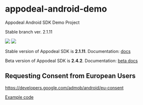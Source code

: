 # appodeal-android-demo
Appodeal Android SDK Demo Project

Stable branch ver. 2.1.11

[![](https://img.shields.io/badge/docs-Stable-green.svg?style=flat-square)](https://www.appodeal.com/sdk/documentation?framework=1&full=1&platform=1)
[![](https://img.shields.io/badge/docs-Beta-green.svg?style=flat-square)](https://www.appodeal.com/sdk/android_242)

Stable version of Appodeal SDK is **2.1.11**.
Documentation: [docs](https://www.appodeal.com/sdk/documentation?framework=1&full=1&platform=1)

Beta version of Appodeal SDK is **2.4.2**. 
Documentation: [beta docs](https://www.appodeal.com/sdk/android_242)

## Requesting Consent from European Users
https://developers.google.com/admob/android/eu-consent

[Example code](https://github.com/appodeal/appodeal-android-demo/blob/master/app/src/main/java/com/appodeal/test/SplashActivity.java)
